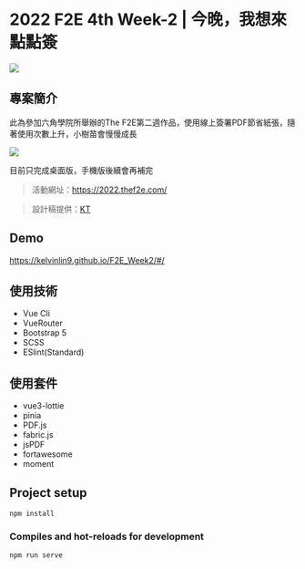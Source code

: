 # 2022 F2E 4th Week-2 | 今晚，我想來點點簽
![](https://i.imgur.com/ImZxIz6.png)
## 專案簡介

此為參加六角學院所舉辦的The F2E第二週作品，使用線上簽署PDF節省紙張，隨著使用次數上升，小樹苗會慢慢成長

![](https://i.imgur.com/Xaf3hf6.png)

目前只完成桌面版，手機版後續會再補完
> 活動網址：https://2022.thef2e.com/

> 設計稿提供：[KT](https://2022.thef2e.com/users/12061579703802991521)

## Demo
https://kelvinlin9.github.io/F2E_Week2/#/

## 使用技術
- Vue Cli
- VueRouter
- Bootstrap 5
- SCSS
- ESlint(Standard)

## 使用套件
- vue3-lottie
- pinia
- PDF.js
- fabric.js
- jsPDF
- fortawesome
- moment

## Project setup
```
npm install
```

### Compiles and hot-reloads for development
```
npm run serve
```
